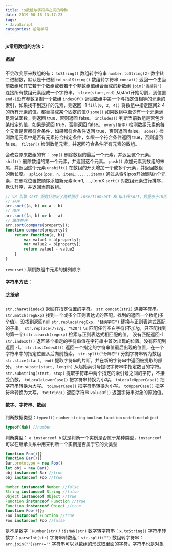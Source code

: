```yaml
---
title: js数组与字符串之间的种种
date: 2019-08-16 13:17:23
tags: 
- JavaScript
categories: 前端学习
---
```

#### js常用数组的方法：
##### [数组](https://developer.mozilla.org/zh-CN/docs/Web/JavaScript/Reference/Global_Objects/Array)
不会改变原来数组的有：
`toString()`  数组转字符串
`number.toString(2)`  数字转二进制数，默认是十进制
`toLocalString()`  数组转字符串
`concat()`  返回一个由当前数组和其它若干个数组或者若干个非数组值组合而成的新数组
`join("连接符")`  连接所有数组元素组成一个字符串。
`slice(start,end)`  从start开始切割，到位置`end-1`没有参数复制一个数组
`indexOf()`  返回数组中第一个与指定值相等的元素的索引，如果找不到这样的元素，则返回 -1
`fill(0, 2, 4))`  将数组中指定区间2-4的所有元素的值，都替换成某个固定的值0
`some()`  如果数组中至少有一个元素满足测试函数，则返回 true，否则返回 false。
`includes()`  判断当前数组是否包含某指定的值，如果是返回 true，否则返回 false。
`every(条件)`  检测数组元素的每个元素是否都符合条件，如果都符合条件返回 true，否则返回 false。
`some()`  检测数组元素中是否有元素符合指定条件，如果一个符合条件返回 true，否则返回 false。
`filter()`  检测数组元素，并返回符合条件所有元素的数组。

<!-- more -->

会改变原来数组的有：
`pop()` 删除数组的最后一个元素，并返回这个元素。
`shift()` 删除数组的第一个元素，并返回这个元素。
`push()` 添加元素到数组的末尾，并返回这个元素
`unshift()` 在数组的开头增加一个或多个元素，并返回数组的新长度。
`splice(pos, n, item1,.....,itemX)` 通过从索引pos开始删除n个元素，在删除位置按顺序添加新元素item1,.....,itemX
`sort()` 对数组元素进行排序，默认升序，并返回当前数组。
``` js
// V8 引擎 sort 函数只给出了两种排序 InsertionSort 和 QuickSort，数量小于10的数组使用 InsertionSort，比10大的数组则使用 QuickSort。
// 升序
arr.sort((a, b) => a - b)
// 降序
arr.sort((a, b) => b - a)
// 属性排序
arr.sort(compare(property));
function compare(property){
    return function(a, b){
        var value1 = a[property];
        var value2 = b[property];
        return value1 - value2
    }
}

```
`reverse()` 颠倒数组中元素的排列顺序

#### 字符串方法：
##### [字符串](https://www.w3school.com.cn/js/js_obj_string.asp)
`str.charAt(index)`	返回在指定位置的字符。
`str.concat(str1)`	连接字符串。
`str.match(regExp)`	找到一个或多个正则表达式的匹配。找到的返回一个数组(多个值)，没找到返回null
`str.replace(regExp, "替换字符")`	替换与正则表达式匹配的子串。
`str.replace(/\s/g, '%20')`    `\s` 匹配任何空白字符(不加/g，只匹配找到的第一个)
`str.search(regexp)` 	检索与正则表达式相匹配的值。 没有匹配返回-1
`str.indexOf()`     返回某个指定的字符串值在字符串中首次出现的位置。没有匹配到返回 -1。
`str.lastIndexOf()` 返回一个指定的字符串值最后出现的位置，在一个字符串中的指定位置从后向前搜索。
`str.split("分隔符")`  分割字符串转为数组
`str.slice(start, end)`	 提取字符串的片断，并在新的字符串中返回被提取的部分。
`str.substr(start, length)`  从起始索引号提取字符串中指定数目的字符。
`str.substring(start, stop)`	提取字符串中两个指定的索引号之间的字符，不接受负数。
`toLocaleLowerCase()`	把字符串转换为小写。
`toLocaleUpperCase()`	把字符串转换为大写。
`toLowerCase()`	 把字符串转换为小写。
`toUpperCase()`	 把字符串转换为大写。
`toString()`   返回字符串
`valueOf()`	 返回字符串对象的原始值。

#### 数字、字符串、数组
判断数据类型：`typeof()` `number` `string` `boolean` `function` `undefined`  `object`
``` js
typeof(NaN) //number
```
判断类型： `a instanceof b` 就是判断一个实例是否属于某种类型，`instanceof` 可以在继承关系中用来判断一个实例是否属于它的父类型
``` js
function Foo(){}
function Bar(){}
Bar.prototype = new Foo()
let obj = new Bar()
obj instanceof Bar //true
obj instanceof Foo //true

Number instanceof Number //false
String instanceof String //false
Object instanceof Object //true
Function instanceof Function //true
Function instanceof Object //true
function Foo(){};
Foo instanceof Function //true
Foo instanceof Foo //false
```
是不是数字：`Number(str)` / `!isNaN(str)`
数字转字符串：`x.toString()`
字符串转数字：`parseInt(str)`
字符串转数组：`str.split("")`
数组转字符串：`arr.join("")`/`arr+=''`
字符串可以以数组的形式取里面的字符，字符串也是对象

